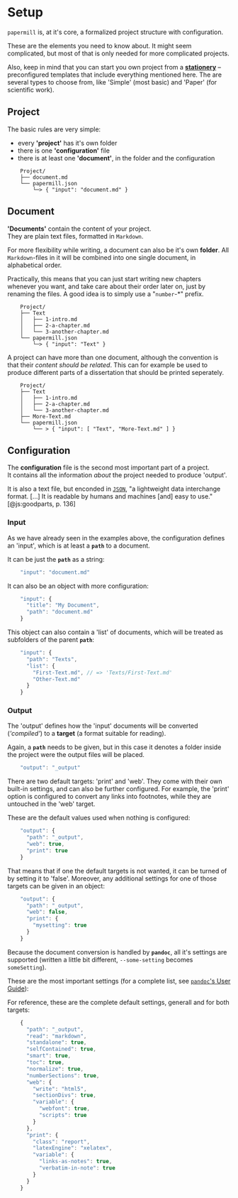 # Setup

`papermill` is, at it's core, a formalized project structure with configuration.

These are the elements you need to know about. It might seem complicated, but most of that is only needed for more complicated projects.

Also, keep in mind that you can start you own project from a [**stationery**](https://github.com/papermill/stationery) 
– preconfigured templates that include everything mentioned here. The are several types to choose from, like 'Simple' (most basic) and 'Paper' (for scientific work).


## Project

The basic rules are very simple:

* every **'project'** has it's own folder
* there is one **'configuration'** file
* there is at least one **'document'**, in the folder and the configuration

```
    Project/
    ├── document.md
    └── papermill.json
        └─> { "input": "document.md" }
```


## Document

**'Documents'** contain the content of your project. \
They are plain text files, formatted in `Markdown`. 

For more flexibility while writing, a document can also be it's own **folder**. 
All `Markdown`-files in it will be combined
into one single document, in alphabetical order.

Practically, this means that you can just start writing new chapters whenever you want, and take care about their order later on, just by renaming the files. A good idea is to simply use a "`number`-*" prefix.

```
    Project/
    ├── Text
    │   ├── 1-intro.md
    │   ├── 2-a-chapter.md
    │   └── 3-another-chapter.md
    └── papermill.json
        └─> { "input": "Text" }
```

A project can have more than one document, although the convention is that their *content should be related*. 
This can for example be used to produce different parts of a dissertation that should be printed seperately.

```
    Project/
    ├── Text
    │   ├── 1-intro.md
    │   ├── 2-a-chapter.md
    │   └── 3-another-chapter.md
    ├── More-Text.md
    └── papermill.json
        └── > { "input": [ "Text", "More-Text.md" ] }
```

## Configuration

The **configuration** file is the second most important part of a project. \
It contains all the information *about* the project needed to produce 'output'.

It is also a text file, but enconded in [`JSON`](http://www.JSON.org/), 
"a lightweight data interchange format. […] It is readable by humans and machines [and] easy to use." [@js:goodparts, p. 136]

<!-- Most of the properties are self explanatory, so the rest of this chapter is optional reading, meaning it should be consulted when needed.  -->

### Input

As we have already seen in the examples above, the configuration defines an 'input', which is at least a **`path`** to a document.

It can be just the **`path`** as a string:

```js
    "input": "document.md"
```

It can also be an object with more configuration:

```js
    "input": {
      "title": "My Document",
      "path": "document.md"
    }
```

This object can also contain a 'list' of documents, which will be treated as subfolders of the parent **`path`**:

```js
    "input": {
      "path": "Texts",
      "list": {
        "First-Text.md", // => 'Texts/First-Text.md'
        "Other-Text.md"
      }
    }
```


### Output

The 'output' defines how the 'input' documents will be converted (*'compiled'*) to a **target** (a format suitable for reading).

Again, a **`path`** needs to be given, but in this case it denotes a folder inside the project were the output files will be placed.


```js
    "output": "_output"
```

There are two default targets: 'print' and 'web'.
They come with their own built-in settings, and can also be further configured. 
For example, the 'print' option is configured to convert any links into footnotes, while they are untouched in the 'web' target.

These are the default values used when nothing is configured:

```js
    "output": {
      "path": "_output",
      "web": true,
      "print": true
    }
```

That means that if one the default targets is not wanted, it can be turned of by setting it to 'false'. 
Moreover, any additional settings for one of those targets can be given in an object:

```js
    "output": {
      "path": "_output",
      "web": false,
      "print": {
        "mysetting": true
      }
    }
```

Because the document conversion is handled by **`pandoc`**, all it's settings are supported (written a little bit different, `--some-setting` becomes `someSetting`). 

These are the most important settings (for a complete list, see [`pandoc`'s User Guide]()): 



For reference, these are the complete default settings, generall and for both targets: 

```js
    {
      "path": "_output",
      "read": "markdown",
      "standalone": true,
      "selfContained": true,
      "smart": true,
      "toc": true,
      "normalize": true,
      "numberSections": true,
      "web": {
        "write": "html5",
        "sectionDivs": true,
        "variable": {
          "webfont": true,
          "scripts": true
        }
      },
      "print": {
        "class": "report",
        "latexEngine": "xelatex",
        "variable": {
          "links-as-notes": true,
          "verbatim-in-note": true
        }
      }
    }
```